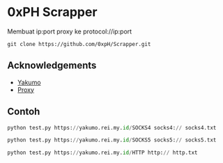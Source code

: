 
# 0xPH Scrapper

Membuat ip:port proxy ke protocol://ip:port 
```git
git clone https://github.com/0xpH/Scrapper.git
```

## Acknowledgements

 - [Yakumo](https://github.com/elliottophellia/yakumo)
 - [Proxy](https://github.com/search?q=proxy+scraper&type=repositories&s=updated&o=desc)
 

## Contoh


```python
python test.py https://yakumo.rei.my.id/SOCKS4 socks4:// socks4.txt
```

```python
python test.py https://yakumo.rei.my.id/SOCKS5 socks5:// socks5.txt
```
```python
python test.py https://yakumo.rei.my.id/HTTP http:// http.txt
```
